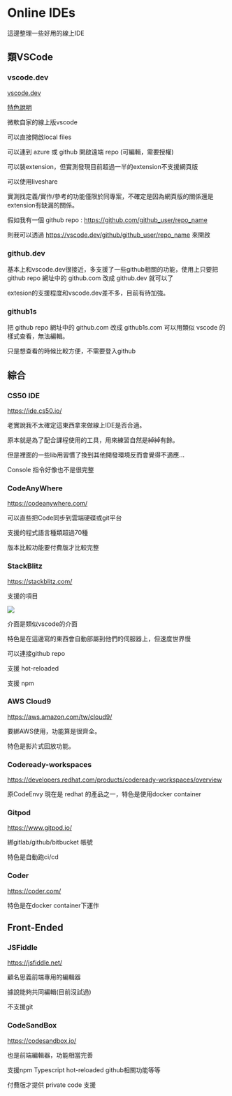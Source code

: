 # Online IDEs

這邊整理一些好用的線上IDE



## 類VSCode

### vscode.dev

[vscode.dev](https://vscode.dev)

[特色說明](https://code.visualstudio.com/blogs/2021/10/20/vscode-dev)

微軟自家的線上版vscode

可以直接開啟local files

可以連到 azure 或 github 開啟遠端 repo (可編輯，需要授權)

可以裝extension，但實測發現目前超過一半的extension不支援網頁版

可以使用liveshare



實測找定義/實作/參考的功能僅限於同專案，不確定是因為網頁版的關係還是extension有缺漏的關係。



假如我有一個 github repo : https://github.com/github_user/repo_name

則我可以透過 https://vscode.dev/github/github_user/repo_name 來開啟



### github.dev

基本上和vscode.dev很接近，多支援了一些github相關的功能，使用上只要把 github repo 網址中的 github.com 改成 github.dev 就可以了

extesion的支援程度和vscode.dev差不多，目前有待加強。



### github1s

把 github repo 網址中的 github.com 改成 github1s.com 可以用類似 vscode 的樣式查看，無法編輯。

只是想查看的時候比較方便，不需要登入github





## 綜合

### CS50 IDE

https://ide.cs50.io/

老實說我不太確定這東西拿來做線上IDE是否合適。

原本就是為了配合課程使用的工具，用來練習自然是綽綽有餘。

但是裡面的一些lib用習慣了換到其他開發環境反而會覺得不適應...

Console 指令好像也不是很完整



### CodeAnyWhere

https://codeanywhere.com/

可以直些把Code同步到雲端硬碟或git平台

支援的程式語言種類超過70種



版本比較功能要付費版才比較完整





### StackBlitz

https://stackblitz.com/

支援的項目

![](https://i.imgur.com/4ZeRrJS.png)

介面是類似vscode的介面



特色是在這邊寫的東西會自動部屬到他們的伺服器上，但速度世界慢

可以連接github repo

支援 hot-reloaded

支援 npm



### AWS Cloud9

https://aws.amazon.com/tw/cloud9/

要綁AWS使用，功能算是很齊全。

特色是影片式回放功能。



### Codeready-workspaces

https://developers.redhat.com/products/codeready-workspaces/overview

原CodeEnvy 現在是 redhat 的產品之一，特色是使用docker container



### Gitpod

https://www.gitpod.io/

綁gitlab/github/bitbucket 帳號

特色是自動跑ci/cd



### Coder

https://coder.com/

特色是在docker container下運作



## Front-Ended

### JSFiddle

https://jsfiddle.net/

顧名思義前端專用的編輯器

據說能夠共同編輯(目前沒試過)

不支援git



### CodeSandBox

https://codesandbox.io/

也是前端編輯器，功能相當完善

支援npm Typescript hot-reloaded github相關功能等等

付費版才提供 private code 支援